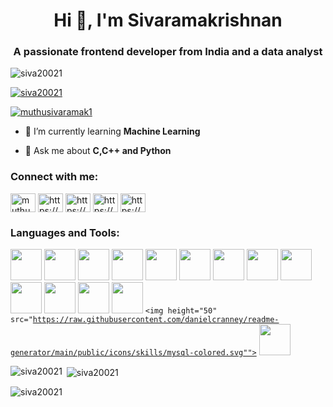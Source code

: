 <h1 align="center">Hi 👋, I'm Sivaramakrishnan</h1>
<h3 align="center">A passionate frontend developer from India and a data analyst</h3>

<p align="left"> <img src="https://komarev.com/ghpvc/?username=siva20021&label=Profile%20views&color=0e75b6&style=flat" alt="siva20021" /> </p>

<p align="left"> <a href="https://github.com/ryo-ma/github-profile-trophy"><img src="https://github-profile-trophy.vercel.app/?username=siva20021" alt="siva20021" /></a> </p>

<p align="left"> <a href="https://twitter.com/muthusivaramak1" target="blank"><img src="https://img.shields.io/twitter/follow/muthusivaramak1?logo=twitter&style=for-the-badge" alt="muthusivaramak1" /></a> </p>

- 🌱 I’m currently learning **Machine Learning**

- 💬 Ask me about **C,C++ and Python**

<h3 align="left">Connect with me:</h3>
<p align="left">
<a href="https://twitter.com/muthusivaramak1" target="blank"><img align="center" src="https://raw.githubusercontent.com/rahuldkjain/github-profile-readme-generator/master/src/images/icons/Social/twitter.svg" alt="muthusivaramak1" height="30" width="40" /></a>
<a href="https://linkedin.com/in/https://www.linkedin.com/in/sivaramakrishnan-m-0b71061bb/" target="blank"><img align="center" src="https://raw.githubusercontent.com/rahuldkjain/github-profile-readme-generator/master/src/images/icons/Social/linked-in-alt.svg" alt="https://www.linkedin.com/in/sivaramakrishnan-m-0b71061bb/" height="30" width="40" /></a>
<a href="https://kaggle.com/https://www.kaggle.com/srk2011029010002" target="blank"><img align="center" src="https://raw.githubusercontent.com/rahuldkjain/github-profile-readme-generator/master/src/images/icons/Social/kaggle.svg" alt="https://www.kaggle.com/srk2011029010002" height="30" width="40" /></a>
<a href="https://instagram.com/https://www.instagram.com/me__siddarth/" target="blank"><img align="center" src="https://raw.githubusercontent.com/rahuldkjain/github-profile-readme-generator/master/src/images/icons/Social/instagram.svg" alt="https://www.instagram.com/me__siddarth/" height="30" width="40" /></a>
<a href="https://www.hackerrank.com/https://www.hackerrank.com/sm2482" target="blank"><img align="center" src="https://raw.githubusercontent.com/rahuldkjain/github-profile-readme-generator/master/src/images/icons/Social/hackerrank.svg" alt="https://www.hackerrank.com/sm2482" height="30" width="40" /></a>
 
</p>

<h3 align="left">Languages and Tools:</h3>

<code><img height="50" src="https://www.vectorlogo.zone/logos/reactjs/reactjs-ar21.svg"></code>
<code><img height="50" src="https://www.vectorlogo.zone/logos/firebase/firebase-ar21.svg"></code>
<code><img height="50" src="https://www.vectorlogo.zone/logos/graphql/graphql-ar21.svg"></code>
<code><img height="50" src="https://www.vectorlogo.zone/logos/expressjs/expressjs-ar21.svg"></code>
<code><img height="50" src="https://www.vectorlogo.zone/logos/python/python-ar21.svg"></code>
<code><img height="50" src="https://www.vectorlogo.zone/logos/nodejs/nodejs-horizontal.svg"></code>
<code><img height="50" src="https://www.vectorlogo.zone/logos/mongodb/mongodb-ar21.svg"></code>
<code><img height="50" src="https://www.vectorlogo.zone/logos/getbootstrap/getbootstrap-ar21.svg"></code>
<code><img height="50" src="https://www.vectorlogo.zone/logos/heroku/heroku-ar21.svg"></code>
<code><img height="50" src="https://www.vectorlogo.zone/logos/github/github-ar21.svg"></code>
<code><img height="50" src="https://repository-images.githubusercontent.com/252413723/e6f28180-8882-11ea-9e76-78d72dfa2af0"></code>
<code><img height="50" src="https://nx.dev/documentation/shared/nextjs-logo.png"></code>
<code><img height="50" src="https://laravelnews.imgix.net/images/tailwindcss-1633184775.jpg?ixlib=php-3.3.1"></code>
<code><img height="50" src="https://raw.githubusercontent.com/danielcranney/readme-generator/main/public/icons/skills/mysql-colored.svg""></code>
<code><img height="50" src="https://res.cloudinary.com/practicaldev/image/fetch/s--UajhAYy4--/c_imagga_scale,f_auto,fl_progressive,h_900,q_auto,w_1600/https://dev-to-uploads.s3.amazonaws.com/uploads/articles/emsbo1jy8jh91vvohwrj.jpeg"></code>

<p><img align="left" src="https://github-readme-stats.vercel.app/api/top-langs?username=siva20021&show_icons=true&locale=en&layout=compact" alt="siva20021" /></p>

<p>&nbsp;<img align="center" src="https://github-readme-stats.vercel.app/api?username=siva20021&show_icons=true&locale=en" alt="siva20021" /></p>

<p><img align="center" src="https://github-readme-streak-stats.herokuapp.com/?user=siva20021&" alt="siva20021" /></p>

